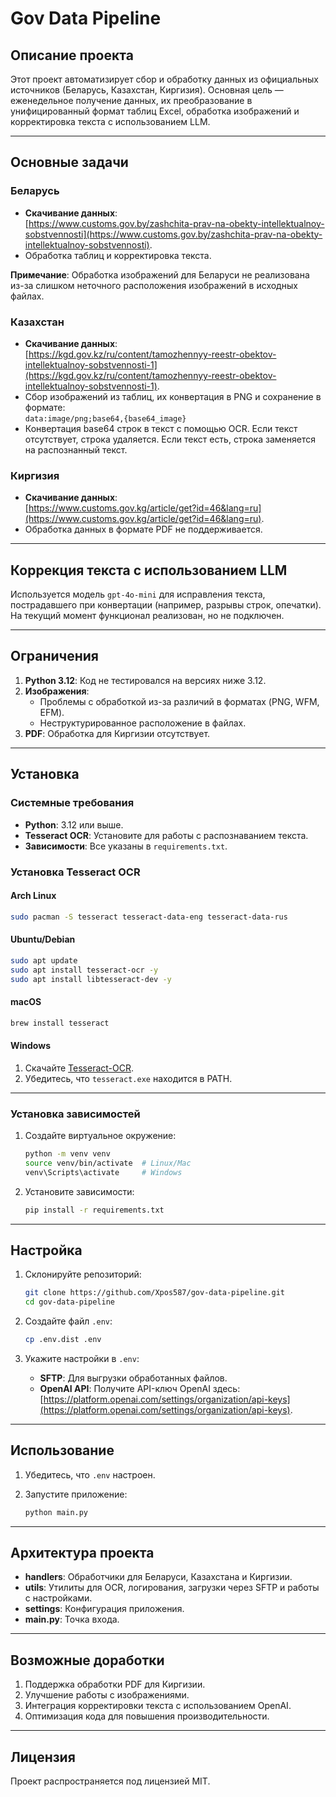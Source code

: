 # Gov Data Pipeline

## Описание проекта

Этот проект автоматизирует сбор и обработку данных из официальных источников
(Беларусь, Казахстан, Киргизия). Основная цель — еженедельное получение данных,
их преобразование в унифицированный формат таблиц Excel, обработка изображений
и корректировка текста с использованием LLM.

---

## Основные задачи

### Беларусь

- **Скачивание данных**:  
  [https://www.customs.gov.by/zashchita-prav-na-obekty-intellektualnoy-sobstvennosti](https://www.customs.gov.by/zashchita-prav-na-obekty-intellektualnoy-sobstvennosti).
- Обработка таблиц и корректировка текста.

**Примечание**: Обработка изображений для Беларуси не реализована из-за слишком
неточного расположения изображений в исходных файлах.

### Казахстан

- **Скачивание данных**:  
  [https://kgd.gov.kz/ru/content/tamozhennyy-reestr-obektov-intellektualnoy-sobstvennosti-1](https://kgd.gov.kz/ru/content/tamozhennyy-reestr-obektov-intellektualnoy-sobstvennosti-1).
- Сбор изображений из таблиц, их конвертация в PNG и сохранение в формате:  
  `data:image/png;base64,{base64_image}`
- Конвертация base64 строк в текст с помощью OCR. Если текст отсутствует, строка
  удаляется. Если текст есть, строка заменяется на распознанный текст.

### Киргизия

- **Скачивание данных**:  
  [https://www.customs.gov.kg/article/get?id=46&lang=ru](https://www.customs.gov.kg/article/get?id=46&lang=ru).
- Обработка данных в формате PDF не поддерживается.

---

## Коррекция текста с использованием LLM

Используется модель `gpt-4o-mini` для исправления текста, пострадавшего при
конвертации (например, разрывы строк, опечатки). На текущий момент функционал
реализован, но не подключен.

---

## Ограничения

1. **Python 3.12**: Код не тестировался на версиях ниже 3.12.
2. **Изображения**:
   - Проблемы с обработкой из-за различий в форматах (PNG, WFM, EFM).
   - Неструктурированное расположение в файлах.
3. **PDF**: Обработка для Киргизии отсутствует.

---

## Установка

### Системные требования

- **Python**: 3.12 или выше.
- **Tesseract OCR**: Установите для работы с распознаванием текста.
- **Зависимости**: Все указаны в `requirements.txt`.

### Установка Tesseract OCR

#### Arch Linux

```bash
sudo pacman -S tesseract tesseract-data-eng tesseract-data-rus
```

#### Ubuntu/Debian

```bash
sudo apt update
sudo apt install tesseract-ocr -y
sudo apt install libtesseract-dev -y
```

#### macOS

```bash
brew install tesseract
```

#### Windows

1. Скачайте [Tesseract-OCR](https://github.com/tesseract-ocr/tesseract).
2. Убедитесь, что `tesseract.exe` находится в PATH.

---

### Установка зависимостей

1. Создайте виртуальное окружение:

   ```bash
   python -m venv venv
   source venv/bin/activate  # Linux/Mac
   venv\Scripts\activate     # Windows
   ```

2. Установите зависимости:

   ```bash
   pip install -r requirements.txt
   ```

---

## Настройка

1. Склонируйте репозиторий:

   ```bash
   git clone https://github.com/Xpos587/gov-data-pipeline.git
   cd gov-data-pipeline
   ```

2. Создайте файл `.env`:

   ```bash
   cp .env.dist .env
   ```

3. Укажите настройки в `.env`:
   - **SFTP**: Для выгрузки обработанных файлов.
   - **OpenAI API**: Получите API-ключ OpenAI здесь:  
     [https://platform.openai.com/settings/organization/api-keys](https://platform.openai.com/settings/organization/api-keys).

---

## Использование

1. Убедитесь, что `.env` настроен.
2. Запустите приложение:

   ```bash
   python main.py
   ```

---

## Архитектура проекта

- **handlers**: Обработчики для Беларуси, Казахстана и Киргизии.
- **utils**: Утилиты для OCR, логирования, загрузки через SFTP и работы с настройками.
- **settings**: Конфигурация приложения.
- **main.py**: Точка входа.

---

## Возможные доработки

1. Поддержка обработки PDF для Киргизии.
2. Улучшение работы с изображениями.
3. Интеграция корректировки текста с использованием OpenAI.
4. Оптимизация кода для повышения производительности.

---

## Лицензия

Проект распространяется под лицензией MIT.
